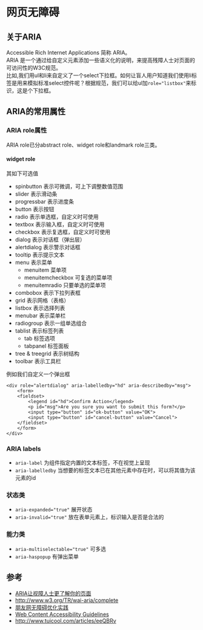 # 网页无障碍
## 关于ARIA
Accessible Rich Internet Applications 简称 ARIA。    
ARIA 是一个通过给自定义元素添加一些语义化的说明，来提高残障人士对页面的可访问性的W3C规范。    
比如,我们用ul和li来自定义了一个select下拉框。如何让盲人用户知道我们使用li标签是用来模拟标准select控件呢？根据规范，我们可以给ul加`role="listbox"`来标识，这是个下拉框。

## ARIA的常用属性
### ARIA  role属性
ARIA role已分abstract role、widget role和landmark role三类。


#### widget role
其如下可选值
* spinbutton  表示可微调，可上下调整数值范围
* slider 表示滑动条
* progressbar 表示进度条
* button 表示按钮
* radio 表示单选框，自定义时可使用
* textbox 表示输入框，自定义时可使用
* checkbox 表示复选框，自定义时可使用
* dialog 表示对话框（弹出层）
* alertdialog 表示警示对话框
* tooltip 表示提示文本
* menu 表示菜单
  * menuitem 菜单项
  * menuitemcheckbox 可复选的菜单项
  * menuitemradio 只要单选的菜单项
* combobox 表示下拉列表框
* grid 表示网格（表格）
* listbox 表示选择列表
* menubar 表示菜单栏
* radiogroup 表示一组单选组合
* tablist 表示标签列表
  * tab 标签选项
  * tabpanel 标签面板
* tree & treegrid 表示树结构
* toolbar 表示工具栏

例如我们自定义一个弹出框
```
<div role="alertdialog" aria-labelledby="hd" aria-describedby="msg">
    <form>
    <fieldset>
        <legend id="hd">Confirm Action</legend>
        <p id="msg">Are you sure you want to submit this form?</p>
        <input type="button" id="ok-button" value="OK">
        <input type="button" id="cancel-button" value="Cancel">
    </fieldset>
    </form>
</div>
```

### ARIA labels
* `aria-label` 为组件指定内置的文本标签，不在视觉上呈现
* `aria-labelledby` 当想要的标签文本已在其他元素中存在时，可以将其值为该元素的id

### 状态类
* `aria-expanded="true"` 展开状态
* `aria-invalid="true"` 放在表单元素上，标识输入是否是合法的

### 能力类
* `aria-multiselectable="true"` 可多选
* `aria-haspopup` 有弹出菜单

## 参考
* [ARIA让视障人士更了解你的页面](http://tid.tenpay.com/?p=5150)
* http://www.w3.org/TR/wai-aria/complete
* [朋友网无障碍优化实践](http://isux.tencent.com/pengyou-accessibility-practice.html)
* [Web Content Accessibility Guidelines](http://www.w3.org/TR/WCAG20/)
* http://www.tuicool.com/articles/eeQBRv